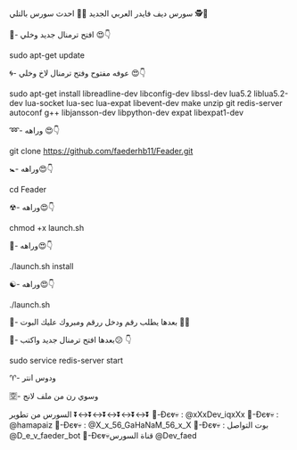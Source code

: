 سورس ديف فايدر العربي الجديد 🌝🚶
احدث سورس بالتلي 🕵🖖

💠- افتح ترمنال جديد وخلي 😍👇

sudo apt-get update

🌀- عوفه مفتوح وفتح ترمنال لاخ وخلي 😍👇

sudo apt-get install libreadline-dev libconfig-dev libssl-dev lua5.2 liblua5.2-dev lua-socket lua-sec lua-expat libevent-dev make unzip git redis-server autoconf g++ libjansson-dev libpython-dev expat libexpat1-dev

➿- وراهه 😍👇

git clone https://github.com/faederhb11/Feader.git

🚼- وراهه😍👇

cd Feader

☢- وراهه😍👇

chmod +x launch.sh

🔄- وراهه😍👇

./launch.sh install

☯- وراهه😍👇

./launch.sh

💟- بعدها يطلب رقم ودخل ررقم ومبروك عليك البوت 💞🍃

🕎- بعدها افتح ترمنال جديد واكتب😕 👇

sudo service redis-server start

♈️- ودوس انتر

🈳- وسوي رن من ملف لانج

السورس من تطوير
⏬↔️⏬↔️⏬↔️⏬↔️⏬↔️⏬
💯-Đєⱴ💀 : @xXxDev_iqxXx
💯-Đєⱴ💀 : @hamapaiz
💯-Đєⱴ💀 : @X_x_56_GaHaNaM_56_x_X
💯-Đєⱴ💀 : بوت التواصل  @D_e_v_faeder_bot
💯-Đєⱴ💀قناة السورس @Dev_faed
